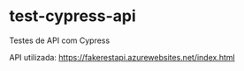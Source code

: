 # test-cypress-api
Testes de API com Cypress

API utilizada: https://fakerestapi.azurewebsites.net/index.html
